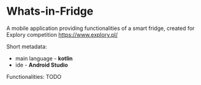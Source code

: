 # Whats-in-Fridge

A mobile application providing functionalities of a smart fridge, created for Explory competition https://www.explory.pl/

Short metadata:
- main language - **kotlin**
- ide - **Android Studio**

Functionalities:
TODO
